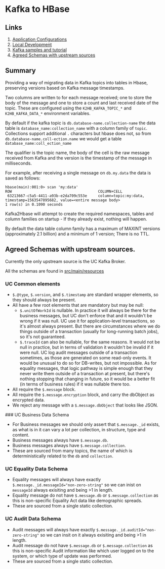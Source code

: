 # Kafka to HBase

## Links

1. [Application Configurations](docs/k2hb-configurations.md)
1. [Local Development](docs/local-development.md)
1. [Kafka samples and tutorial](docs/kafka-tutorial-samples.md)
1. [Agreed Schemas with upstream sources](agreed_schemas_with_upstream_sources)

## Summary

Providing a way of migrating data in Kafka topics into tables in Hbase,
preserving versions based on Kafka message timestamps.

Two columns are written to for each message received; one to store the body
of the message and one to store a count and last received date of the
topic. These are configured using the `K2HB_KAFKA_TOPIC_*` and
`K2HB_KAFKA_DATA_*` environment variables.

By default if the kafka topic is `db.database-name.collection-name` the data table is `database_name:collection_name` 
with a column family of `topic`. 
Collections support additional `.` characters but hbase does not, so from `db.database-name.coll-ection.name` we would 
get a table `database_name:coll_ection_name`

The qualifier is the topic name, the body of the cell is the raw message
received from Kafka and the version is the timestamp of the message in
milliseconds.

For example, after receiving a single message on `db.my.data` the data
is saved as follows:

```
hbase(main):001:0> scan 'my:data'
ROW                                       COLUMN+CELL
 63213667-c5a5-4411-a93b-e2da709c553e     column=topic:my:data, timestamp=1563547895682, value=<entire message body>
1 row(s) in 0.1090 seconds
```

Kafka2Hbase will attempt to create the required namespaces, tables and column families on startup - If they already exist, nothing will happen. 

By default the data table column family has a maximum of MAXINT versions (approximately 2.1 billion) and a minimum of 1 version; There is no TTL.

## Agreed Schemas with upstream sources.

Currently the only upstream source is the UC Kafka Broker.

All the schemas are found in [src/main/resources](src/main/resources)

### UC Common elements

* `$.@type`, `$.version`, and `$.timestamp` are standard wrapper elements, so they should always be present.
* All have a few root elements that are mandatory but may be null:
  * `$.unitOfWorkId` is nullable.  In practice it will always be there for the business messages, but UC don't enforce that and it wouldn't be wrong if it was null. UC use it for application-level transactions, so it's almost always present.  But there are circumstances where we do things outside of a transaction (usually for long-running batch jobs), so it's not guaranteed.
  * `$.traceId` can also be nullable, for the same reasons.  It would not be null in practice, but in terms of validation it wouldn't be invalid if it were null. UC log audit messages outside of a transaction sometimes, as those are generated on some read-only events.  It would be unusual to do so for DB-writes, but not impossible.  As for equality messages, that logic pathway is simple enough that they never write them outside of a transaction at present, but there's nothing stopping that changing in future, so it would be a better fit (in terms of business rules) if it was nullable there too.
* All require the `$.message` block.
* All require the `$.message.encryption` block, and carry the dbObject as encrypted data.
* We reject any message with a `$.message.dbObject` that looks like JSON.

### UC Business Data Schema

* For Business messages we should only assert that `$.message._id` exists, as what is in it can vary a lot per collection, in structure, type and content.
* Business messages always have `$.message.db`.
* Business messages always have `$.message.collection`.
* These are sourced from many topics, the name of which is deterministically related to the `db` and `collection`.

### UC Equality Data Schema

* Equality messages will always have exactly `$.message._id.messageId="non-zero-string"` so we can inist on `messageId` always exisiting and being >1 in length.
* Equality message do not have `$.message.db` or `$.message.collection` as this is non-specific Equality Act data like demographic spreads.
* These are sourced from a single static collection.

### UC Audit Data Schema

* Audit messages will always have exactly `$.message._id.auditId="non-zero-string"` so we can insit on it always exisiting and being >1 in length.
* Audit message do not have `$.message.db` or `$.message.collection` as this is non-specific Audit information like which user logged on to the system, or which type of update was performed.
* These are sourced from a single static collection.
